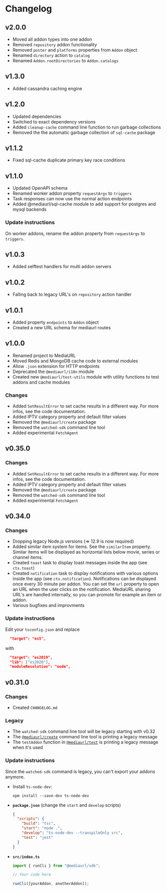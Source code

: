 # Changelog

## v2.0.0

- Moved all addon types into one addon
- Removed `repository` addon functionality
- Removed `poster` and `platforms` properties from `Addon` object
- Renamed `directory` action to `catalog`
- Renamed `Addon.rootDirectories` to `Addon.catalogs`

## v1.3.0

- Added cassandra caching engine

## v1.2.0

- Updated dependencies
- Switched to exact dependency versions
- Added `cleanup-cache` command line function to run garbage collections
- Removed the the automatic garbage collection of `sql-cache` package

## v1.1.2

- Fixed sql-cache duplicate primary key race conditions

## v1.1.0

- Updated OpenAPI schema
- Renamed worker addon property `requestArgs` to `triggers`
- Task responses can now use the normal action endpoints
- Added @mediaurl/sql-cache module to add support for postgres and mysql backends

### Update instructions

On worker addons, rename the addon property from `requestArgs` to `triggers`.

## v1.0.3

- Added selftest handlers for multi addon servers

## v1.0.2

- Falling back to legacy URL's on `repository` action handler

## v1.0.1

- Added property `endpoints` to `Addon` object
- Created a new URL schema for mediaurl routes

## v1.0.0

- Renamed project to MediaURL
- Moved Redis and MongoDB cache code to external modules
- Allow `.json` extension for HTTP endpoints
- Deprecated the `@mediaurl/i18n` module
- Created new `@mediaurl/test-utils` module with utility functions to test addons and cache modules

### Changes

- Added `SetResultError` to set cache results in a different way. For more infos, see the code documentation.
- Added IPTV category property and default filter values
- Removed the `@mediaurl/create` package
- Removed the `watched-sdk` command line tool
- Added experimental `FetchAgent`

## v0.35.0

### Changes

- Added `SetResultError` to set cache results in a different way. For more infos, see the code documentation.
- Added IPTV category property and default filter values
- Removed the `@mediaurl/create` package
- Removed the `watched-sdk` command line tool
- Added experimental `FetchAgent`

## v0.34.0

### Changes

- Dropping legacy Node.js versions (=> 12.9 is now required)
- Added similar item system for items. See the `similarItem` property. Similar items will be displayed as horizontal lists below movie, series or channel items.
- Created `toast` task to display toast messages inside the app (see `ctx.toast`)
- Created `notification` task to display notifications with various options inside the app (see `ctx.notification`). Notifications can be displayed once every 30 minute per addon. You can set the `url` property to open an URL when the user clicks on the notification. MediaURL sharing URL's are handled internally, so you can promote for example an item or addon.
- Various bugfixes and improvments

### Update instructions

Edit your `tsconfig.json` and replace

```json
  "target": "es5",
```

with

```json
  "target": "es2019",
  "lib": ["es2020"],
  "moduleResolution": "node",
```

## v0.31.0

### Changes

- Created `CHANGELOG.md`

### Legacy

- The `watched-sdk` command line tool will be legacy starting with v0.32
- The [`@mediaurl/create`](packages/create) command line tool is printing a legacy message
- The `testAddon` function in [`@mediaurl/test`](packages/test) is printing a legacy message when it's used

### Update instructions

Since the `watched-sdk` command is legacy, you can't export your addons anymore.

- Install `ts-node-dev`:

  ```shell
  npm install --save-dev ts-node-dev
  ```

- **`package.json`** (change the `start` and `develop` scripts)

  ```json
  {
    "scripts": {
      "build": "tsc",
      "start": "node .",
      "develop": "ts-node-dev --transpileOnly src",
      "test": "jest"
    }
  }
  ```

- **`src/index.ts`**

  ```ts
  import { runCli } from "@mediaurl/sdk";

  // Your code here

  runCli([yourAddon, anotherAddon]);
  ```

